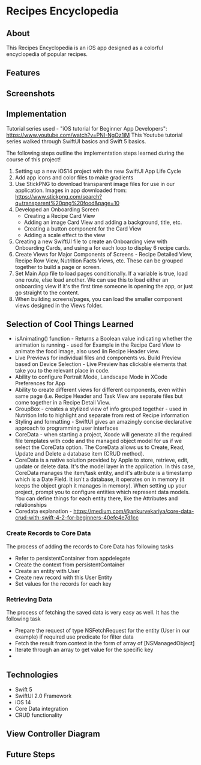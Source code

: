 #  Recipes Encyclopedia

## About

This Recipes Encyclopedia is an iOS app designed as a colorful encyclopedia of popular recipes. 

## Features

## Screenshots

## Implementation 
Tutorial series used - "iOS tutorial for Beginner App Developers": https://www.youtube.com/watch?v=PNI-NgOz1jM
This Youtube tutorial series walked through SwiftUI basics and Swift 5 basics. 


The following steps outline the implementation steps learned during the course of this project!

1. Setting up a new iOS14 project with the new SwiftUI App Life Cycle
2. Add app icons and color files to make gradients
3. Use StickPNG to download transparent image files for use in our application. Images in app downloaded from: https://www.stickpng.com/search?q=transparent%20png%20food&page=10
4. Developed an Onboarding Screen
    - Creating a Recipe Card View
    - Adding an image Card View and adding a background, title, etc.
    - Creating a button component for the Card View
    - Adding a scale effect to the view
5. Creating a new SwiftUI file to create an Onboarding view with Onboarding Cards, and using a for each loop to display 6 recipe cards.
6. Create Views for Major Components of Screens - Recipe Detailed View, Recipe Row View, Nutrition Facts Views, etc. These can be grouped together to build a page or screen. 
7. Set Main App file to load pages conditionally. If a variable is true, load one route, else load another. We can use this to load either an onboarding view if it's the first time someone is opening the app, or just go straight to the content. 
8. When building screens/pages, you can load the smaller component views designed in the Views folder. 

## Selection of Cool Things Learned
- isAnimating() function - Returns a Boolean value indicating whether the animation is running - used for Example in the Recipe Card View to animate the food image, also used iin Recipe Header view. 
- Live Previews for individual files and components vs. Build Preview based on Device Selection - Live Preview has clickable elements that take you to the relevant place in code. 
- Ability to configure Portrait Mode, Landscape Mode in XCode Preferences for App
- Ability to create different views for different components, even within same page (i.e. Recipe Header and Task View are separate files but come together in a Recipe Detail View.
- GroupBox - creates a stylized view of info grouped together - used in Nutrition Info to highlight and separate from rest of Recipe information
- Styling and formatting - SwiftUI gives an amazingly concise declarative approach to programming user interfaces
- CoreData - when starting a project, Xcode will generate all the required file templates with code and the managed object model for us if we select the CoreData option. The CoreData allows us to Create, Read, Update and Delete a database item (CRUD method). 
-  CoreData is a native solution provided by Apple to store, retrieve, edit, update or delete data. It's the model layer in the application. In this case, CoreData manages the item/task entity, and it's attribute is a timestamp which is a Date Field. It isn't a database, it operates on in memory (it keeps the object graph it manages in memory). When setting up your project, prompt you to configure entities which represent data models. You can define things for each entity there, like the Attributes and relationships
-  Coredata explanation - https://medium.com/@ankurvekariya/core-data-crud-with-swift-4-2-for-beginners-40efe4e7d1cc
### Create Records to Core Data
The process of adding the records to Core Data has following tasks
- Refer to persistentContainer from appdelegate
- Create the context from persistentContainer
- Create an entity with User
- Create new record with this User Entity
- Set values for the records for each key

### Retrieving Data
   The process of fetching the saved data is very easy as well. It has the following task
- Prepare the request of type NSFetchRequest for the entity (User in our example)
if required use predicate for filter data
- Fetch the result from context in the form of array of [NSManagedObject]
- Iterate through an array to get value for the specific key
- 
## Technologies
- Swift 5
- SwiftUI 2.0 Framework
- iOS 14
- Core Data integration
- CRUD functionality

## View Controller Diagram

## Future Steps





